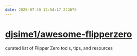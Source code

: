 ```yaml
---
date: 2025-07-30 12:54:17.242679
---
```


# [djsime1/awesome-flipperzero](https://github.com/djsime1/awesome-flipperzero)

curated list of Flipper Zero tools, tips, and resources